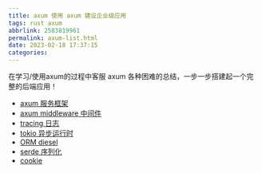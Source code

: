 ```yaml
---
title: axum 使用 axum 建设企业级应用
tags: rust axum
abbrlink: 2583819961
permalink: axum-list.html
date: 2023-02-18 17:37:15
categories:
---
```


在学习/使用axum的过程中客服 axum 各种困难的总结，一步一步搭建起一个完整的后端应用！

<!-- more -->

* [axum 服务框架](/axum.html)
* [axum middleware 中间件](/axum-middleware.html)
* [tracing 日志 ](/tracing.html)
* [tokio 异步运行时](/tokio.html)
* [ORM diesel](/diesel.html)
* [serde 序列化](/serde.html)
* [cookie]()